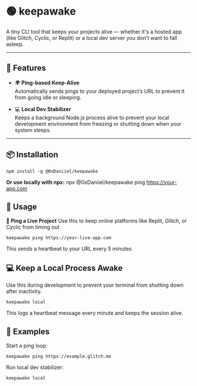 # 🟢 keepawake

A tiny CLI tool that keeps your projects alive — whether it's a hosted app (like Glitch, Cyclic, or Replit) or a local dev server you don’t want to fall asleep.

---

## 🔧 Features

- 🌍 **Ping-based Keep-Alive**  
  Automatically sends pings to your deployed project’s URL to prevent it from going idle or sleeping.

- 💻 **Local Dev Stabilizer**  
  Keeps a background Node.js process alive to prevent your local development environment from freezing or shutting down when your system sleeps.

---

## 📦 Installation

```
npm install -g @0xDaniiel/keepawake
```

**Or use locally with npx:**
npx @0xDaniiel/keepawake ping https://your-app.com


## 🚀 Usage
**🔁 Ping a Live Project**
Use this to keep online platforms like Replit, Glitch, or Cyclic from timing out
```
keepawake ping https://your-live-app.com
```
This sends a heartbeat to your URL every 5 minutes.

## 💻 Keep a Local Process Awake
Use this during development to prevent your terminal from shutting down after inactivity.
```
keepawake local
```
This logs a heartbeat message every minute and keeps the session alive.

## 📂 Examples
Start a ping loop:
```
keepawake ping https://example.glitch.me
```

Run local dev stabilizer:
 ```
keepawake local
```

